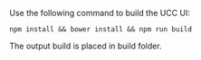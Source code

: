 Use the following command to build the UCC UI:
```
npm install && bower install && npm run build
```

The output build is placed in build folder.
